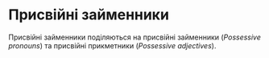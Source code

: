 # Присвійні займенники

Присвійні займенники поділяються на <span class="p1">присвійні займенники</span> (<i>Possessive pronouns</i>) та <span class="p1">присвійні прикметники</span> (<i>Possessive adjectives</i>).<br>

